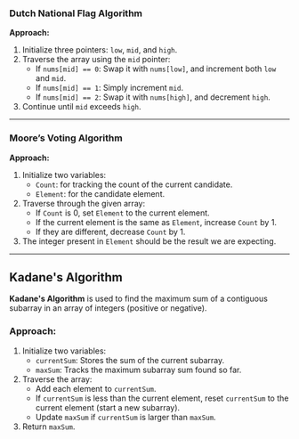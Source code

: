 ### Dutch National Flag Algorithm

**Approach:**
1. Initialize three pointers: `low`, `mid`, and `high`.
2. Traverse the array using the `mid` pointer:
   - If `nums[mid] == 0`: Swap it with `nums[low]`, and increment both `low` and `mid`.
   - If `nums[mid] == 1`: Simply increment `mid`.
   - If `nums[mid] == 2`: Swap it with `nums[high]`, and decrement `high`.
3. Continue until `mid` exceeds `high`.

---

### Moore’s Voting Algorithm

**Approach:**
1. Initialize two variables:
   - `Count`: for tracking the count of the current candidate.
   - `Element`: for the candidate element.
2. Traverse through the given array:
   - If `Count` is 0, set `Element` to the current element.
   - If the current element is the same as `Element`, increase `Count` by 1.
   - If they are different, decrease `Count` by 1.
3. The integer present in `Element` should be the result we are expecting.

---

## Kadane's Algorithm

**Kadane's Algorithm** is used to find the maximum sum of a contiguous subarray in an array of integers (positive or negative).

### Approach:
1. Initialize two variables:
   - `currentSum`: Stores the sum of the current subarray.
   - `maxSum`: Tracks the maximum subarray sum found so far.
2. Traverse the array:
   - Add each element to `currentSum`.
   - If `currentSum` is less than the current element, reset `currentSum` to the current element (start a new subarray).
   - Update `maxSum` if `currentSum` is larger than `maxSum`.
3. Return `maxSum`.
